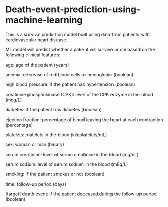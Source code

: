 # Death-event-prediction-using-machine-learning
This is a survival prediction model built using data from patients with cardiovascular heart disease.

ML model will predict whether a patient will survive or die based on the following clinical features:

age: age of the patient (years)

anemia: decrease of red blood cells or hemoglobin (boolean)

high blood pressure: if the patient has hypertension (boolean)

creatinine phosphokinase (CPK): level of the CPK enzyme in the blood (mcg/L)

diabetes: if the patient has diabetes (boolean)

ejection fraction: percentage of blood leaving the heart at each contraction (percentage)

platelets: platelets in the blood (kiloplatelets/mL)

sex: woman or man (binary)

serum creatinine: level of serum creatinine in the blood (mg/dL)

serum sodium: level of serum sodium in the blood (mEq/L)

smoking: if the patient smokes or not (boolean)

time: follow-up period (days)

[target] death event: if the patient deceased during the follow-up period (boolean)
